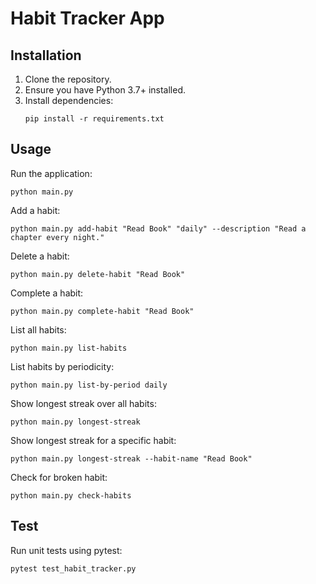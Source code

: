 # Habit Tracker App

## Installation

1. Clone the repository.
2. Ensure you have Python 3.7+ installed.
3. Install dependencies:
   ```shell
   pip install -r requirements.txt

## Usage
Run the application:
```shell
python main.py
```
   
Add a habit:
    
```shell
python main.py add-habit "Read Book" "daily" --description "Read a chapter every night."
```

Delete a habit:
    
```shell
python main.py delete-habit "Read Book"
```

Complete a habit:
```shell
python main.py complete-habit "Read Book"
```
    
List all habits:
```shell
python main.py list-habits
```

List habits by periodicity:
```shell
python main.py list-by-period daily
```

Show longest streak over all habits:
```shell
python main.py longest-streak
```

Show longest streak for a specific habit:
```shell
python main.py longest-streak --habit-name "Read Book"
```

Check for broken habit:
```shell
python main.py check-habits
```

## Test
Run unit tests using pytest:
```shell
pytest test_habit_tracker.py
```